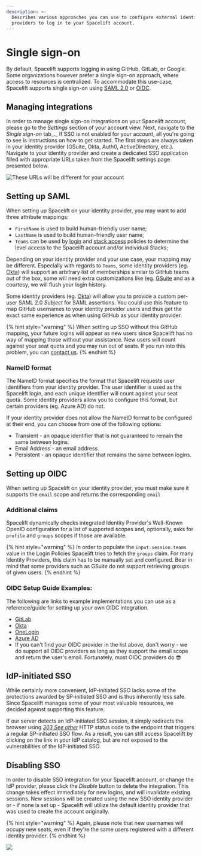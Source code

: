 ```yaml
---
description: >-
  Describes various approaches you can use to configure external identity
  providers to log in to your Spacelift account.
---
```


# Single sign-on

By default, Spacelift supports logging in using GitHub, GitLab, or Google. Some organizations however prefer a single sign-on approach, where access to resources is centralized. To accommodate this use-case, Spacelift supports single sign-on using [SAML 2.0](single-sign-on.md#setting-up-saml) or [OIDC](single-sign-on.md#setting-up-oidc).

## Managing integrations

In order to manage single sign-on integrations on your Spacelift account, please go to the _Settings_ section of your account view. Next, navigate to the _Single sign-on_ tab_._ If SSO is not enabled for your account, all you're going to see is instructions on how to get started. The first steps are always taken in your identity provider (GSuite, Okta, Auth0, ActiveDirectory, etc.). Navigate to your identity provider and create a dedicated SSO application filled with appropriate URLs taken from the Spacelift settings page presented below.

![These URLs will be different for your account](../.gitbook/assets/sso\_settings.png)



## Setting up SAML

When setting up Spacelift on your identity provider, you may want to add three attribute mappings:

* `FirstName` is used to build human-friendly user name;
* `LastName` is used to build human-friendly user name;
* `Teams` can be used by [login](../concepts/policy/login-policy.md) and [stack access](../concepts/policy/stack-access-policy.md) policies to determine the level access to the Spacelift account and/or individual Stacks;

Depending on your identity provider and your use case, your mapping may be different. Especially with regards to `Teams`, some identity providers (eg. [Okta](https://www.okta.com/)) will support an arbitrary list of memberships similar to GitHub teams out of the box, some will need extra customizations like (eg. [GSuite](https://support.google.com/a/answer/6327792?hl=en) and as a courtesy, we will flush your login history.

Some identity providers (eg. [Okta](https://www.okta.com/)) will allow you to provide a custom per-user SAML 2.0 _Subject_ for SAML assertions. You could use this feature to map GitHub usernames to your identity provider users and thus get the exact same experience as when using GitHub as your identity provider.

{% hint style="warning" %}
When setting up SSO without this GitHub mapping, your future logins will appear as new users since Spacelift has no way of mapping those without your assistance. New users will count against your seat quota and you may run out of seats. If you run into this problem, you can [contact us](https://spacelift.io/contact).&#x20;
{% endhint %}

### NameID format

The NameID format specifies the format that Spacelift requests user identifiers from your identity provider. The user identifier is used as the Spacelift login, and each unique identifier will count against your seat quota. Some identity providers allow you to configure this format, but certain providers (eg. Azure AD) do not.

If your identity provider does not allow the NameID format to be configured at their end, you can choose from one of the following options:

* Transient - an opaque identifier that is not guaranteed to remain the same between logins.
* Email Address - an email address.
* Persistent - an opaque identifier that remains the same between logins.

## Setting up OIDC

When setting up Spacelift on your identity provider, you must make sure it supports the `email` scope and returns the corresponding `email`

### Additional claims

Spacelift dynamically checks integrated Identity Provider's Well-Known OpenID configuration for a list of supported scopes and, optionally, asks for `profile` and `groups` scopes if those are available.&#x20;

{% hint style="warning" %}
In order to populate the `input.session.teams` value in the Login Policies Spacelift tries to fetch the `groups` claim. For many Identity Providers, this claim has to be manually set and configured. Bear in mind that some providers such as GSuite do not support retrieving groups of given users.
{% endhint %}

### OIDC Setup Guide Examples:

The following are links to example implementations you can use as a reference/guide for setting up your own OIDC integration.

* [GitLab](single-sign-on/gitlab-oidc-setup-guide.md)
* [Okta](single-sign-on/okta-oidc-setup-guide.md)
* [OneLogin](single-sign-on/onelogin-oidc-setup-guide.md)
* [Azure AD](single-sign-on/azure-ad-oidc-setup-guide.md)
* If you can't find your OIDC provider in the list above, don't worry - we do support all OIDC providers as long as they support the email scope and return the user's email. Fortunately, most OIDC providers do :sunglasses:

## IdP-initiated SSO

While certainly more convenient, IdP-initiated SSO lacks some of the protections awarded by SP-initiated SSO and is thus inherently less safe. Since Spacelift manages some of your most valuable resources, we decided against supporting this feature.

If our server detects an IdP-initiated SSO session, it simply redirects the browser using [_303 See other_](https://en.wikipedia.org/wiki/HTTP\_303) HTTP status code to the endpoint that triggers a regular SP-initiated SSO flow. As a result, you can still access Spacelift by clicking on the link in your IdP catalog, but are not exposed to the vulnerabilities of the IdP-initiated SSO.

## Disabling SSO

In order to disable SSO integration for your Spacelift account, or change the IdP provider, please click the _Disable_ button to delete the integration. This change takes effect immediately for new logins, and will invalidate existing sessions. New sessions will be created using the new SSO identity provider or - if none is set up - Spacelift will utilize the default identity provider that was used to create the account originally.

{% hint style="warning" %}
Again, please note that new usernames will occupy new seats, even if they're the same users registered with a different identity provider.
{% endhint %}

![](../.gitbook/assets/disable-oidc.png)
